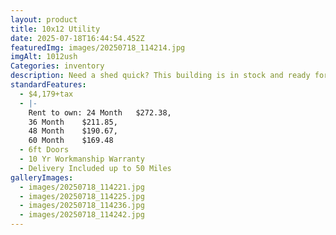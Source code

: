 ```yaml
---
layout: product
title: 10x12 Utility
date: 2025-07-18T16:44:54.452Z
featuredImg: images/20250718_114214.jpg
imgAlt: 1012ush
Categories: inventory
description: Need a shed quick? This building is in stock and ready for quick delivery!
standardFeatures:
  - $4,179+tax
  - |-
    Rent to own: 24 Month	$272.38,
    36 Month	$211.85,
    48 Month	$190.67,
    60 Month	$169.48
  - 6ft Doors
  - 10 Yr Workmanship Warranty
  - Delivery Included up to 50 Miles
galleryImages:
  - images/20250718_114221.jpg
  - images/20250718_114225.jpg
  - images/20250718_114236.jpg
  - images/20250718_114242.jpg
---
```

